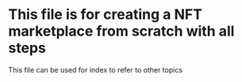 # This file is for creating a NFT marketplace from scratch with all steps

This file can be used for index to refer to other topics
